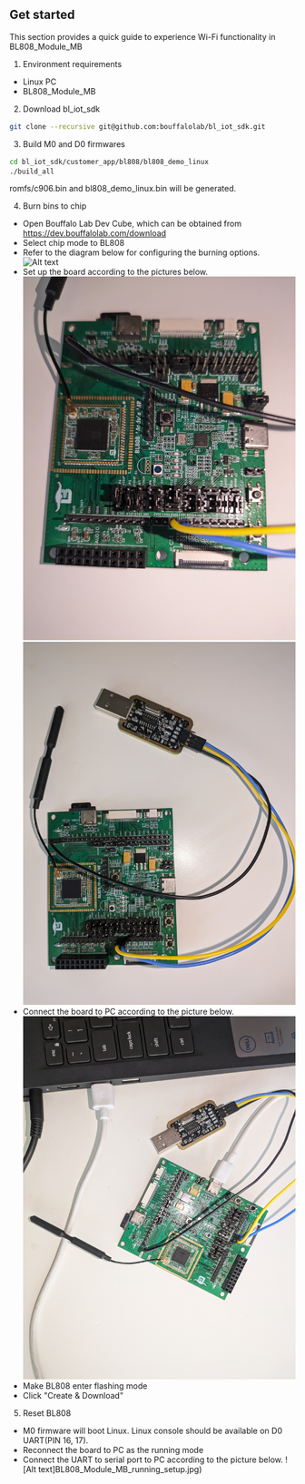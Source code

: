 ## Get started
This section provides a quick guide to experience Wi-Fi functionality in BL808_Module_MB

1. Environment requirements
- Linux PC
- BL808_Module_MB

2. Download bl_iot_sdk
  ```bash
  git clone --recursive git@github.com:bouffalolab/bl_iot_sdk.git
  ```

3. Build M0 and D0 firmwares
  ```bash
  cd bl_iot_sdk/customer_app/bl808/bl808_demo_linux
  ./build_all
  ```
romfs/c906.bin and bl808_demo_linux.bin will be generated.

4. Burn bins to chip
- Open Bouffalo Lab Dev Cube, which can be obtained from https://dev.bouffalolab.com/download
- Select chip mode to BL808
- Refer to the diagram below for configuring the burning options.
![Alt text](../doc/burn.png?raw=true "Burning options")
- Set up the board according to the pictures below.
![Alt text](BL808_Module_MB_setup1.jpg)
![Alt text](BL808_Module_MB_setup2.jpg)
- Connect the board to PC according to the picture below.
![Alt text](BL808_Module_MB_burn_setup.jpg)
- Make BL808 enter flashing mode
- Click "Create & Download"

5. Reset BL808
- M0 firmware will boot Linux. Linux console should be available on D0 UART(PIN 16, 17).
- Reconnect the board to PC as the running mode
- Connect the UART to serial port to PC according to the picture below.
![Alt text]BL808_Module_MB_running_setup.jpg)
